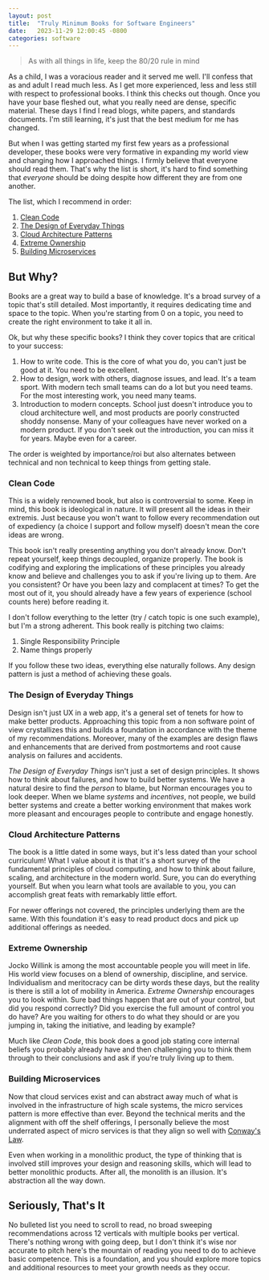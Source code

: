 ```yaml
---
layout: post
title:  "Truly Minimum Books for Software Engineers"
date:   2023-11-29 12:00:45 -0800
categories: software
---
```


> As with all things in life, keep the 80/20 rule in mind

As a child, I was a voracious reader and it served me well. I'll confess that as and adult I read much less. As I get more experienced, less and less still with respect to professional books. I think this checks out though. Once you have your base fleshed out, what you really need are dense, specific material. These days I find I read blogs, white papers, and standards documents. I'm still learning, it's just that the best medium for me has changed.

But when I was getting started my first few years as a professional developer, these books were very formative in expanding my world view and changing how I approached things. I firmly believe that everyone should read them. That's why the list is short, it's hard to find something that *everyone* should be doing despite how different they are from one another.

The list, which I recommend in order:

1. [Clean Code](https://www.amazon.com/Clean-Code-Handbook-Software-Craftsmanship-ebook/dp/B001GSTOAM/ref=sr_1_1?crid=I2HAIMHSI9W&amp;keywords=clean+code&amp;qid=1701498174&amp;sprefix=clean+cod%252Caps%252C274&amp;sr=8-1&_encoding=UTF8&tag=ghastlypropos-20&linkCode=ur2&linkId=d3b1317b50f58b183ff03464d56a4606&camp=1789&creative=9325)
2. [The Design of Everyday Things](https://www.amazon.com/Design-Everyday-Things-Revised-Expanded-ebook/dp/B00E257T6C/ref=tmm_kin_swatch_0?_encoding=UTF8&amp;qid=1701498408&amp;sr=8-1&_encoding=UTF8&tag=ghastlypropos-20&linkCode=ur2&linkId=9a4bd7a7f9bafb73beb39e262d1d7dec&camp=1789&creative=9325)
3. [Cloud Architecture Patterns](https://www.amazon.com/Cloud-Architecture-Patterns-Using-Microsoft-ebook/dp/B009G8PYY4/ref=sr_1_1?crid=1Z19TII6U9MVD&amp;keywords=cloud+architecture+patterns&amp;qid=1701498489&amp;sprefix=CLOUD+ARCHITEC%252Caps%252C177&amp;sr=8-1&_encoding=UTF8&tag=ghastlypropos-20&linkCode=ur2&linkId=4392ab419e2e309e63faaf56589d422c&camp=1789&creative=9325)
4. [Extreme Ownership](https://www.amazon.com/Extreme-Ownership-U-S-Navy-SEALs-ebook/dp/B0739PYQSS/ref=tmm_kin_swatch_0?_encoding=UTF8&amp;qid=1701498537&amp;sr=8-1&_encoding=UTF8&tag=ghastlypropos-20&linkCode=ur2&linkId=bd33d09e6830305c3030a0cd81b33537&camp=1789&creative=9325)
5. [Building Microservices](https://www.amazon.com/Building-Microservices-Sam-Newman-ebook/dp/B09B5L4NVT/ref=sr_1_1?crid=EJN8JS45JGG0&amp;keywords=building+microservices&amp;qid=1701498602&amp;sprefix=building+microservices%252Caps%252C142&amp;sr=8-1&_encoding=UTF8&tag=ghastlypropos-20&linkCode=ur2&linkId=a7a380c058973d3801d72f4362f4e3e0&camp=1789&creative=9325)

## But Why?

Books are a great way to build a base of knowledge. It's a broad survey of a topic that's still detailed. Most importantly, it requires dedicating time and space to the topic. When you're starting from 0 on a topic, you need to create the right environment to take it all in.

Ok, but why these specific books? I think they cover topics that are critical to your success: 

1. How to write code. This is the core of what you do, you can't just be good at it. You need to be excellent. 
2. How to design, work with others, diagnose issues, and lead. It's a team sport. With modern tech small teams can do a lot but you need teams. For the most interesting work, you need many teams.
3. Introduction to modern concepts. School just doesn't introduce you to cloud architecture well, and most products are poorly constructed shoddy nonsense. Many of your colleagues have never worked on a modern product. If you don't seek out the introduction, you can miss it for years. Maybe even for a career. 

The order is weighted by importance/roi but also alternates between technical and non technical to keep things from getting stale.

### Clean Code

This is a widely renowned book, but also is controversial to some. Keep in mind, this book is ideological in nature. It will present all the ideas in their extremis. Just because you won't want to follow every recommendation out of expediency (a choice I support and follow myself) doesn't mean the core ideas are wrong. 

This book isn't really presenting anything you don't already know. Don't repeat yourself, keep things decoupled, organize properly. The book is codifying and exploring the implications of these principles you already know and believe and challenges you to ask if you're living up to them. Are you consistent? Or have you been lazy and complacent at times? To get the most out of it, you should already have a few years of experience (school counts here) before reading it.

I don't follow everything to the letter (try / catch topic is one such example), but I'm a strong adherent. This book really is pitching two claims:

1. Single Responsibility Principle
2. Name things properly

If you follow these two ideas, everything else naturally follows. Any design pattern is just a method of achieving these goals.

### The Design of Everyday Things

Design isn't just UX in a web app, it's a general set of tenets for how to make better products. Approaching this topic from a non software point of view crystallizes this and builds a foundation in accordance with the theme of my recommendations. Moreover, many of the examples are design flaws and enhancements that are derived from postmortems and root cause analysis on failures and accidents.

*The Design of Everyday Things* isn't just a set of design principles. It shows how to think about failures, and how to build better systems. We have a natural desire to find the *person* to blame, but Norman encourages you to look deeper. When we blame *systems* and *incentives*, not people, we build better systems and create a better working environment that makes work more pleasant and encourages people to contribute and engage honestly.

### Cloud Architecture Patterns

The book is a little dated in some ways, but it's less dated than your school curriculum! What I value about it is that it's a short survey of the fundamental principles of cloud computing, and how to think about failure, scaling, and architecture in the modern world. Sure, you can do everything yourself. But when you learn what tools are available to you, you can accomplish great feats with remarkably little effort.

For newer offerings not covered, the principles underlying them are the same. With this foundation it's easy to read product docs and pick up additional offerings as needed.

### Extreme Ownership

Jocko Willink is among the most accountable people you will meet in life. His world view focuses on a blend of ownership, discipline, and service. Individualism and meritocracy can be dirty words these days, but the reality is there is still a lot of mobility in America. *Extreme Ownership* encourages you to look within. Sure bad things happen that are out of your control, but did you respond correctly? Did you exercise the full amount of control you do have? Are you waiting for others to do what they should or are you jumping in, taking the initiative, and leading by example?

Much like *Clean Code*, this book does a good job stating core internal beliefs you probably already have and then challenging you to think them through to their conclusions and ask if you're truly living up to them.

### Building Microservices

Now that cloud services exist and can abstract away much of what is involved in the infrastructure of high scale systems, the micro services pattern is more effective than ever. Beyond the technical merits and the alignment with off the shelf offerings, I personally believe the most underrated aspect of micro services is that they align so well with [Conway's Law](https://en.wikipedia.org/wiki/Conway's_law).

Even when working in a monolithic product, the type of thinking that is involved still improves your design and reasoning skills, which will lead to better monolithic products. After all, the monolith is an illusion. It's abstraction all the way down.

## Seriously, That's It

No bulleted list you need to scroll to read, no broad sweeping recommendations across 12 verticals with multiple books per vertical. There's nothing wrong with going deep, but I don't think it's wise nor accurate to pitch here's the mountain of reading you need to do to achieve basic competence. This is a foundation, and you should explore more topics and additional resources to meet your growth needs as they occur.

